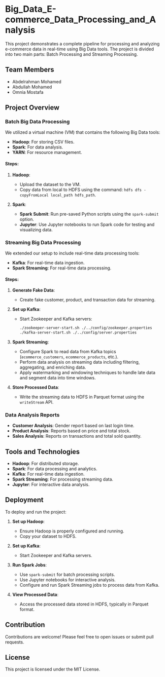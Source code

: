# Big_Data_E-commerce_Data_Processing_and_Analysis

This project demonstrates a complete pipeline for processing and analyzing e-commerce data in real-time using Big Data tools. The project is divided into two main parts: Batch Processing and Streaming Processing.

## Team Members

- Abdelrahman Mohamed 
- Abdullah Mohamed 
- Omnia Mostafa 

## Project Overview

### Batch Big Data Processing

We utilized a virtual machine (VM) that contains the following Big Data tools:
- **Hadoop**: For storing CSV files.
- **Spark**: For data analysis.
- **YARN**: For resource management.

#### Steps:

1. **Hadoop**:
   - Upload the dataset to the VM.
   - Copy data from local to HDFS using the command: `hdfs dfs -copyFromLocal local_path hdfs_path`.

2. **Spark**:
   - **Spark Submit**: Run pre-saved Python scripts using the `spark-submit` option.
   - **Jupyter**: Use Jupyter notebooks to run Spark code for testing and visualizing data.

### Streaming Big Data Processing

We extended our setup to include real-time data processing tools:
- **Kafka**: For real-time data ingestion.
- **Spark Streaming**: For real-time data processing.

#### Steps:

1. **Generate Fake Data**:
   - Create fake customer, product, and transaction data for streaming.

2. **Set up Kafka**:
   - Start Zookeeper and Kafka servers:
     ```bash
     ./zookeeper-server-start.sh ./../config/zookeeper.properties
     ./kafka-server-start.sh ./../config/server.properties
     ```

3. **Spark Streaming**:
   - Configure Spark to read data from Kafka topics (`ecommerce_customers`, `ecommerce_products`, etc.).
   - Perform data analysis on streaming data including filtering, aggregating, and enriching data.
   - Apply watermarking and windowing techniques to handle late data and segment data into time windows.

4. **Store Processed Data**:
   - Write the streaming data to HDFS in Parquet format using the `writeStream` API.

### Data Analysis Reports

- **Customer Analysis**: Gender report based on last login time.
- **Product Analysis**: Reports based on price and total stock.
- **Sales Analysis**: Reports on transactions and total sold quantity.

## Tools and Technologies

- **Hadoop**: For distributed storage.
- **Spark**: For data processing and analytics.
- **Kafka**: For real-time data ingestion.
- **Spark Streaming**: For processing streaming data.
- **Jupyter**: For interactive data analysis.

## Deployment

To deploy and run the project:

1. **Set up Hadoop**:
   - Ensure Hadoop is properly configured and running.
   - Copy your dataset to HDFS.

2. **Set up Kafka**:
   - Start Zookeeper and Kafka servers.

3. **Run Spark Jobs**:
   - Use `spark-submit` for batch processing scripts.
   - Use Jupyter notebooks for interactive analysis.
   - Configure and run Spark Streaming jobs to process data from Kafka.

4. **View Processed Data**:
   - Access the processed data stored in HDFS, typically in Parquet format.

## Contribution

Contributions are welcome! Please feel free to open issues or submit pull requests.

## License

This project is licensed under the MIT License.
